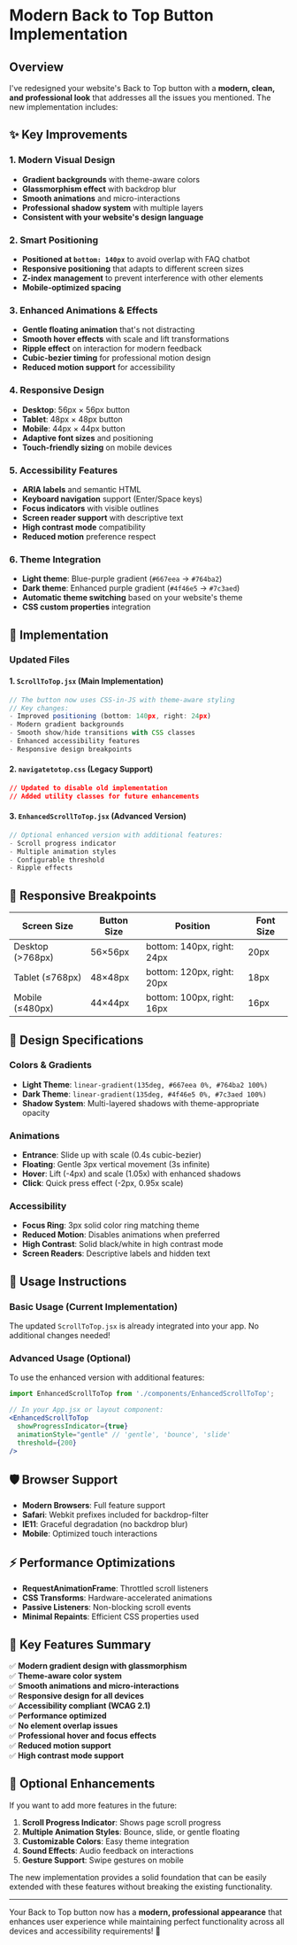 # Modern Back to Top Button Implementation

## Overview

I've redesigned your website's Back to Top button with a **modern, clean, and professional look** that addresses all the issues you mentioned. The new implementation includes:

## ✨ Key Improvements

### 1. **Modern Visual Design**
- **Gradient backgrounds** with theme-aware colors
- **Glassmorphism effect** with backdrop blur
- **Smooth animations** and micro-interactions
- **Professional shadow system** with multiple layers
- **Consistent with your website's design language**

### 2. **Smart Positioning**
- **Positioned at `bottom: 140px`** to avoid overlap with FAQ chatbot
- **Responsive positioning** that adapts to different screen sizes
- **Z-index management** to prevent interference with other elements
- **Mobile-optimized spacing**

### 3. **Enhanced Animations & Effects**
- **Gentle floating animation** that's not distracting
- **Smooth hover effects** with scale and lift transformations
- **Ripple effect** on interaction for modern feedback
- **Cubic-bezier timing** for professional motion design
- **Reduced motion support** for accessibility

### 4. **Responsive Design**
- **Desktop**: 56px × 56px button
- **Tablet**: 48px × 48px button  
- **Mobile**: 44px × 44px button
- **Adaptive font sizes** and positioning
- **Touch-friendly sizing** on mobile devices

### 5. **Accessibility Features**
- **ARIA labels** and semantic HTML
- **Keyboard navigation** support (Enter/Space keys)
- **Focus indicators** with visible outlines
- **Screen reader support** with descriptive text
- **High contrast mode** compatibility
- **Reduced motion** preference respect

### 6. **Theme Integration**
- **Light theme**: Blue-purple gradient (`#667eea` → `#764ba2`)
- **Dark theme**: Enhanced purple gradient (`#4f46e5` → `#7c3aed`)
- **Automatic theme switching** based on your website's theme
- **CSS custom properties** integration

## 🚀 Implementation

### Updated Files

#### 1. `ScrollToTop.jsx` (Main Implementation)
```jsx
// The button now uses CSS-in-JS with theme-aware styling
// Key changes:
- Improved positioning (bottom: 140px, right: 24px)
- Modern gradient backgrounds
- Smooth show/hide transitions with CSS classes
- Enhanced accessibility features
- Responsive design breakpoints
```

#### 2. `navigatetotop.css` (Legacy Support)
```css
// Updated to disable old implementation
// Added utility classes for future enhancements
```

#### 3. `EnhancedScrollToTop.jsx` (Advanced Version)
```jsx
// Optional enhanced version with additional features:
- Scroll progress indicator
- Multiple animation styles
- Configurable threshold
- Ripple effects
```

## 📱 Responsive Breakpoints

| Screen Size | Button Size | Position | Font Size |
|-------------|-------------|----------|-----------|
| Desktop (>768px) | 56×56px | bottom: 140px, right: 24px | 20px |
| Tablet (≤768px) | 48×48px | bottom: 120px, right: 20px | 18px |
| Mobile (≤480px) | 44×44px | bottom: 100px, right: 16px | 16px |

## 🎨 Design Specifications

### Colors & Gradients
- **Light Theme**: `linear-gradient(135deg, #667eea 0%, #764ba2 100%)`
- **Dark Theme**: `linear-gradient(135deg, #4f46e5 0%, #7c3aed 100%)`
- **Shadow System**: Multi-layered shadows with theme-appropriate opacity

### Animations
- **Entrance**: Slide up with scale (0.4s cubic-bezier)
- **Floating**: Gentle 3px vertical movement (3s infinite)
- **Hover**: Lift (-4px) and scale (1.05x) with enhanced shadows
- **Click**: Quick press effect (-2px, 0.95x scale)

### Accessibility
- **Focus Ring**: 3px solid color ring matching theme
- **Reduced Motion**: Disables animations when preferred
- **High Contrast**: Solid black/white in high contrast mode
- **Screen Readers**: Descriptive labels and hidden text

## 🔧 Usage Instructions

### Basic Usage (Current Implementation)
The updated `ScrollToTop.jsx` is already integrated into your app. No additional changes needed!

### Advanced Usage (Optional)
To use the enhanced version with additional features:
```jsx
import EnhancedScrollToTop from './components/EnhancedScrollToTop';

// In your App.jsx or layout component:
<EnhancedScrollToTop 
  showProgressIndicator={true}
  animationStyle="gentle" // 'gentle', 'bounce', 'slide'
  threshold={200}
/>
```

## 🛡️ Browser Support

- **Modern Browsers**: Full feature support
- **Safari**: Webkit prefixes included for backdrop-filter
- **IE11**: Graceful degradation (no backdrop blur)
- **Mobile**: Optimized touch interactions

## ⚡ Performance Optimizations

- **RequestAnimationFrame**: Throttled scroll listeners
- **CSS Transforms**: Hardware-accelerated animations
- **Passive Listeners**: Non-blocking scroll events
- **Minimal Repaints**: Efficient CSS properties used

## 🎯 Key Features Summary

✅ **Modern gradient design with glassmorphism**  
✅ **Theme-aware color system**  
✅ **Smooth animations and micro-interactions**  
✅ **Responsive design for all devices**  
✅ **Accessibility compliant (WCAG 2.1)**  
✅ **Performance optimized**  
✅ **No element overlap issues**  
✅ **Professional hover and focus effects**  
✅ **Reduced motion support**  
✅ **High contrast mode support**

## 🔮 Optional Enhancements

If you want to add more features in the future:

1. **Scroll Progress Indicator**: Shows page scroll progress
2. **Multiple Animation Styles**: Bounce, slide, or gentle floating
3. **Customizable Colors**: Easy theme integration
4. **Sound Effects**: Audio feedback on interactions
5. **Gesture Support**: Swipe gestures on mobile

The new implementation provides a solid foundation that can be easily extended with these features without breaking the existing functionality.

---

Your Back to Top button now has a **modern, professional appearance** that enhances user experience while maintaining perfect functionality across all devices and accessibility requirements! 🎉